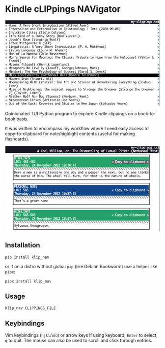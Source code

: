 # Kindle cLIPpings NAVigator

![](https://raw.githubusercontent.com/skogsgren/klip_nav/main/img/screenshot1.png)

Opinionated TUI Python program to explore Kindle clippings on a book-to-book
basis.

It was written to encompass my workflow where I need easy access to
copy-to-clipboard for note/highlight contents (useful for making flashcards).

![](https://raw.githubusercontent.com/skogsgren/klip_nav/main/img/screenshot2.png)

## Installation

```
pip install klip_nav
```

or if on a distro without global `pip` (like Debian Bookworm) use a helper
like `pipx`:

```
pipx install klip_nav
```

## Usage

```
klip_nav CLIPPINGS_FILE
```

## Keybindings

Vim keybindings (`hjkl`/`u`/`d`) or arrow keys if using keyboard, `Enter` to
select, `q` to quit. The mouse can also be used to scroll and click through
entries.
